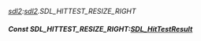 _[sdl2](../../modules/sdl2/sdl2-module.md):[sdl2](../../modules/sdl2/sdl2-module.md).SDL\_HITTEST\_RESIZE\_RIGHT_
##### Const SDL\_HITTEST\_RESIZE\_RIGHT:[SDL_HitTestResult](../../modules/sdl2/sdl2-sdl_hittestresult.md)
